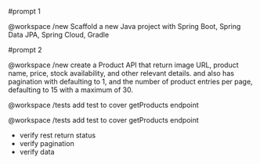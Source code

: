 #prompt 1

@workspace /new
Scaffold a new Java project with Spring Boot, Spring Data JPA, Spring Cloud, Gradle

#prompt 2

@workspace /new
create a Product API that return image URL, product name, price, stock availability, and other relevant details. and also has pagination with defaulting to 1, and the number of product entries per page, defaulting to 15 with a maximum of 30.

@workspace /tests
add test to cover getProducts endpoint

@workspace /tests
add test to cover getProducts endpoint
- verify rest return status
- verify pagination
- verify data